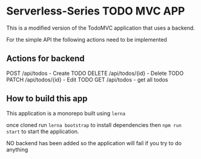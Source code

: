# Serverless-Series TODO MVC APP 

This is a modified version of the TodoMVC application that uses a backend.

For the simple API  the following actions need to be implemented

## Actions for backend
POST /api/todos - Create TODO
DELETE /api/todos/{id} - Delete TODO
PATCH /api/todos/{id} - Edit TODO
GET /api/todos - get all todos


## How to build this app


This application is a monorepo built using `lerna`

once cloned run `lerna bootstrap` to install dependencies then `npm run start` to start the application. 


NO backend has been added so the application will fail if you try to do anything 

